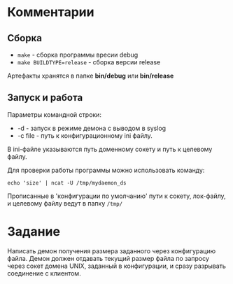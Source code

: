 # Комментарии 
## Сборка
- `make` - сборка программы вресии debug
- `make BUILDTYPE=release` - сборка версии release

Артефакты хранятся в папке __bin/debug__ или __bin/release__   

## Запуск и работа
Параметры командной строки:
- -d - запуск в режиме демона с выводом в syslog
- -c file - путь к конфигурационному ini файлу.

В ini-файле указываются путь доменному сокету и путь к целевому файлу.

Для проверки работы программы можно использовать команду:

``` echo 'size' | ncat -U /tmp/mydaemon_ds ```

Прописанные в 'конфигурации по умолчанию' пути к сокету, лок-файлу, и целевому файлу ведут в папку `/tmp/`

# Задание

Написать демон получения размера заданного через конфигурацию файла. Демон должен отдавать
текущий размер файла по запросу через сокет домена UNIX, заданный в конфигурации, и сразу разрывать
соединение с клиентом.
